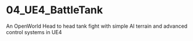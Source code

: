 # 04_UE4_BattleTank
An OpenWorld Head to head tank fight with simple AI terrain and advanced control systems in UE4
